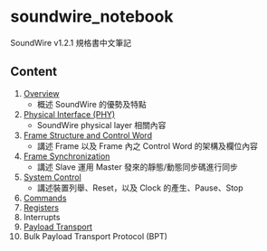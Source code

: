 soundwire_notebook
=======

SoundWire v1.2.1 規格書中文筆記

Content
-------

1. [Overview](https://github.com/wenyuan0806/soundwire_notebook/blob/main/1_overview.md)
    - 概述 SoundWire 的優勢及特點
2. [Physical Interface (PHY)](https://github.com/wenyuan0806/soundwire_notebook/blob/main/2_physical_interface.md)
    - SoundWire physical layer 相關內容
3. [Frame Structure and Control Word](https://github.com/wenyuan0806/soundwire_notebook/blob/main/3_frame_structure_and_control_word.md)
    - 講述 Frame 以及 Frame 內之 Control Word 的架構及欄位內容
4. [Frame Synchronization](https://github.com/wenyuan0806/soundwire_notebook/blob/main/4_frame_synchronization.md)
    - 講述 Slave 運用 Master 發來的靜態/動態同步碼進行同步
5. [System Control](https://github.com/wenyuan0806/soundwire_notebook/blob/main/5_system_control.md)
    - 講述裝置列舉、Reset，以及 Clock 的產生、Pause、Stop
6. [Commands](https://github.com/wenyuan0806/soundwire_notebook/blob/main/6_commands.md)
7. [Registers](https://github.com/wenyuan0806/soundwire_notebook/blob/main/7_registers.md)
8. Interrupts
9. [Payload Transport](https://github.com/wenyuan0806/soundwire_notebook/blob/main/9_payload_transport.md)
10. Bulk Payload Transport Protocol (BPT)
